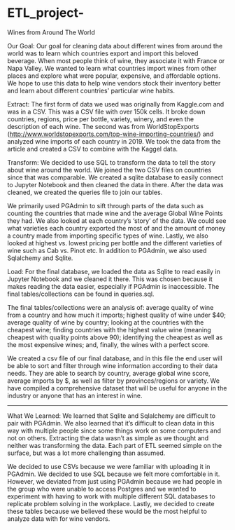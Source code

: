 # ETL_project-

Wines from Around The World

Our Goal:
Our goal for cleaning data about different wines from around the world was to learn which countries export and import this beloved beverage. When most people think of wine, they associate it with France or Napa Valley. We wanted to learn what countries import wines from other places and explore what were popular, expensive, and affordable options. We hope to use this data to help wine vendors stock their inventory better and learn about different countries' particular wine habits.

Extract:
The first form of data we used was originally from Kaggle.com and was in a CSV. This was a CSV file with over 150k cells. It broke down countries, regions, price per bottle, variety, winery, and even the description of each wine. The second was from WorldStopExports (http://www.worldstopexports.com/top-wine-importing-countries/)  and analyzed wine imports of each country in 2019. We took the data from the article and created a CSV to combine with the Kaggel data.

Transform:
We decided to use SQL to transform the data to tell the story about wine around the world. We joined the two CSV files on countries since that was comparable. We created a sqlite database to easily connect to Jupyter Notebook and then cleaned the data in there. After the data was cleaned, we created the queries file to join our tables. 

We primarily used PGAdmin to sift through parts of the data such as counting the countries that made wine and the average Global Wine Points they had. We also looked at each country’s ‘story’ of the data. We could see what varieties each country exported the most of and the amount of money a country made from importing specific types of wine. Lastly, we also looked at highest vs. lowest pricing per bottle and the different varieties of wine such as Cab vs. Pinot etc. In addition to PGAdmin, we also used Sqlalchemy and Sqlite.  

Load:
For the final database, we loaded the data as Sqlite to read easily in Jupyter Notebook and we cleaned it there. This was chosen because it makes reading the data easier, especially if PGAdmin is inaccessible. The final tables/collections can be found in queries.sql. 

The final tables/collections were an analysis of: average quality of wine from a country and how much it imports; highest quality of wine under $40; average quality of wine by country; looking at the countries with the cheapest wine; finding countries with the highest value wine (meaning cheapest with quality points above 90); identifying the cheapest as well as the most expensive wines; and, finally, the wines with a perfect score. 

We created a csv file of our final database, and in this file the end user will be able to sort and filter through wine information according to their data needs. They are able to search by country, average global wine score, average imports by $, as well as filter by provinces/regions or variety. We have compiled a comprehensive dataset that will be useful for anyone in the industry or anyone that has an interest in wine.

_____________


What We Learned:
We learned that Sqlite and Sqlalchemy are difficult to pair with PGAdmin. We also learned that it’s difficult to clean data in this way with multiple people since some things work on some computers and not on others. Extracting the data wasn’t as simple as we thought and neither was transforming the data. Each part of ETL seemed simple on the surface, but was a lot more challenging than assumed. 

We decided to use CSVs because we were familiar with uploading it in PGAdmin. We decided to use SQL because we felt more comfortable in it. However, we deviated from just using PGAdmin because we had people in the group who were unable to access Postgres and we wanted to experiment with having to work with multiple different SQL databases to replicate problem solving in the workplace. Lastly, we decided to create these tables because we believed these would be the most helpful to analyze data with for wine vendors. 
